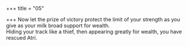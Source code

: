 +++
title = "05"

+++
Now let the prize of victory protect the limit of your strength as you give  as your milk broad support for wealth.  
Hiding your track like a thief, then appearing greatly for wealth, you  have rescued Atri.  